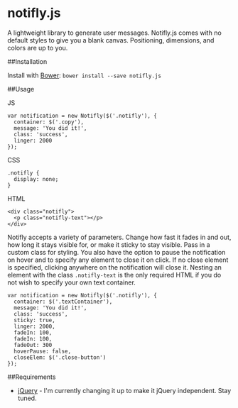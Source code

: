 notifly.js
==========

A lightweight library to generate user messages. Notifly.js comes with no default styles to give you a blank canvas. Positioning, dimensions, and colors are up to you.

##Installation

Install with [Bower](http://bower.io): `bower install --save notifly.js`

##Usage

JS

    var notification = new Notifly($('.notifly'), { 
      container: $('.copy'),
      message: 'You did it!',
      class: 'success',
      linger: 2000
    });
      
CSS

    .notifly {
      display: none;
    }
    
HTML

    <div class="notifly">
      <p class="notifly-text"></p>
    </div>

Notifly accepts a variety of parameters. Change how fast it fades in and out, how long it stays visible for, or make it sticky to stay visible. Pass in a custom class for styling. You also have the option to pause the notification on hover and to specify any element to close it on click. If no close element is specified, clicking anywhere on the notification will close it. Nesting an element with the class `.notifly-text` is the only required HTML if you do not wish to specify your own text container.

    var notification = new Notifly($('.notifly'), { 
      container: $('.textContainer'),
      message: 'You did it!',
      class: 'success',
      sticky: true,
      linger: 2000,
      fadeIn: 100,
      fadeIn: 100,
      fadeOut: 300
      hoverPause: false,
      closeElem: $('.close-button')
    });
      
##Requirements

- [jQuery](http://jquery.com/) - I'm currently changing it up to make it jQuery independent. Stay tuned.
